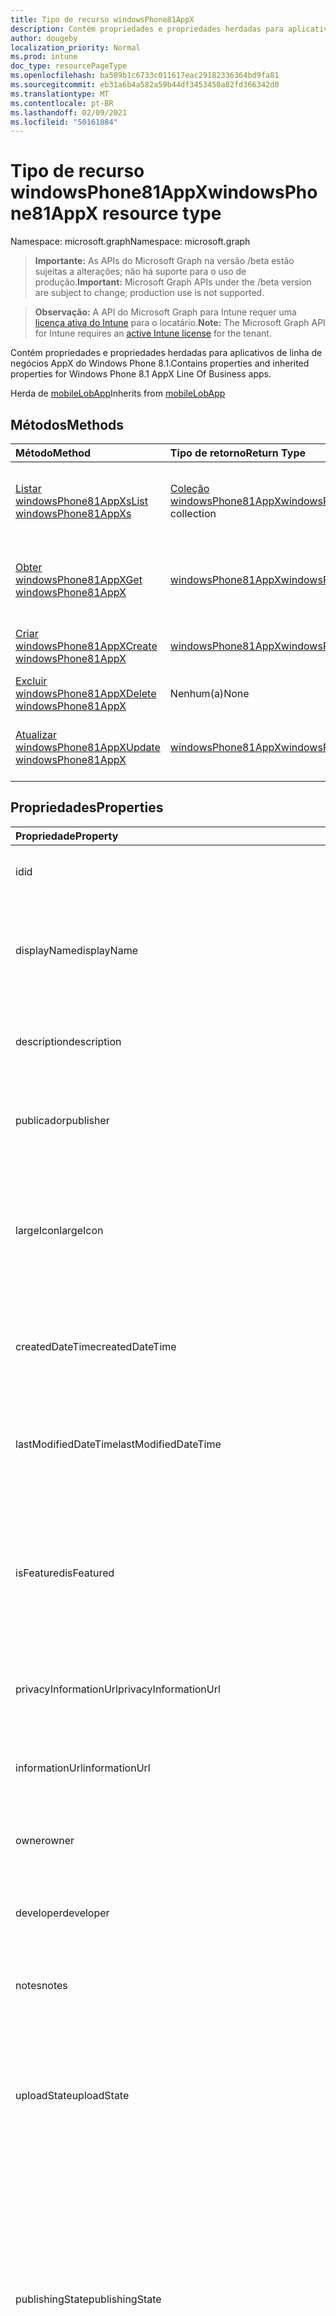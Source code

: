 ```yaml
---
title: Tipo de recurso windowsPhone81AppX
description: Contém propriedades e propriedades herdadas para aplicativos de linha de negócios AppX do Windows Phone 8.1.
author: dougeby
localization_priority: Normal
ms.prod: intune
doc_type: resourcePageType
ms.openlocfilehash: ba589b1c6733c011617eac29182336364bd9fa81
ms.sourcegitcommit: eb31a6b4a582a59b44df3453450a82fd366342d0
ms.translationtype: MT
ms.contentlocale: pt-BR
ms.lasthandoff: 02/09/2021
ms.locfileid: "50161884"
---
```

# <a name="windowsphone81appx-resource-type"></a><span data-ttu-id="4a14d-103">Tipo de recurso windowsPhone81AppX</span><span class="sxs-lookup"><span data-stu-id="4a14d-103">windowsPhone81AppX resource type</span></span>

<span data-ttu-id="4a14d-104">Namespace: microsoft.graph</span><span class="sxs-lookup"><span data-stu-id="4a14d-104">Namespace: microsoft.graph</span></span>

> <span data-ttu-id="4a14d-105">**Importante:** As APIs do Microsoft Graph na versão /beta estão sujeitas a alterações; não há suporte para o uso de produção.</span><span class="sxs-lookup"><span data-stu-id="4a14d-105">**Important:** Microsoft Graph APIs under the /beta version are subject to change; production use is not supported.</span></span>

> <span data-ttu-id="4a14d-106">**Observação:** A API do Microsoft Graph para Intune requer uma [licença ativa do Intune](https://go.microsoft.com/fwlink/?linkid=839381) para o locatário.</span><span class="sxs-lookup"><span data-stu-id="4a14d-106">**Note:** The Microsoft Graph API for Intune requires an [active Intune license](https://go.microsoft.com/fwlink/?linkid=839381) for the tenant.</span></span>

<span data-ttu-id="4a14d-107">Contém propriedades e propriedades herdadas para aplicativos de linha de negócios AppX do Windows Phone 8.1.</span><span class="sxs-lookup"><span data-stu-id="4a14d-107">Contains properties and inherited properties for Windows Phone 8.1 AppX Line Of Business apps.</span></span>


<span data-ttu-id="4a14d-108">Herda de [mobileLobApp](../resources/intune-apps-mobilelobapp.md)</span><span class="sxs-lookup"><span data-stu-id="4a14d-108">Inherits from [mobileLobApp](../resources/intune-apps-mobilelobapp.md)</span></span>

## <a name="methods"></a><span data-ttu-id="4a14d-109">Métodos</span><span class="sxs-lookup"><span data-stu-id="4a14d-109">Methods</span></span>
|<span data-ttu-id="4a14d-110">Método</span><span class="sxs-lookup"><span data-stu-id="4a14d-110">Method</span></span>|<span data-ttu-id="4a14d-111">Tipo de retorno</span><span class="sxs-lookup"><span data-stu-id="4a14d-111">Return Type</span></span>|<span data-ttu-id="4a14d-112">Descrição</span><span class="sxs-lookup"><span data-stu-id="4a14d-112">Description</span></span>|
|:---|:---|:---|
|[<span data-ttu-id="4a14d-113">Listar windowsPhone81AppXs</span><span class="sxs-lookup"><span data-stu-id="4a14d-113">List windowsPhone81AppXs</span></span>](../api/intune-apps-windowsphone81appx-list.md)|<span data-ttu-id="4a14d-114">[Coleção windowsPhone81AppX](../resources/intune-apps-windowsphone81appx.md)</span><span class="sxs-lookup"><span data-stu-id="4a14d-114">[windowsPhone81AppX](../resources/intune-apps-windowsphone81appx.md) collection</span></span>|<span data-ttu-id="4a14d-115">Listar propriedades e relações dos [objetos windowsPhone81AppX.](../resources/intune-apps-windowsphone81appx.md)</span><span class="sxs-lookup"><span data-stu-id="4a14d-115">List properties and relationships of the [windowsPhone81AppX](../resources/intune-apps-windowsphone81appx.md) objects.</span></span>|
|[<span data-ttu-id="4a14d-116">Obter windowsPhone81AppX</span><span class="sxs-lookup"><span data-stu-id="4a14d-116">Get windowsPhone81AppX</span></span>](../api/intune-apps-windowsphone81appx-get.md)|[<span data-ttu-id="4a14d-117">windowsPhone81AppX</span><span class="sxs-lookup"><span data-stu-id="4a14d-117">windowsPhone81AppX</span></span>](../resources/intune-apps-windowsphone81appx.md)|<span data-ttu-id="4a14d-118">Leia as propriedades e as relações do [objeto windowsPhone81AppX.](../resources/intune-apps-windowsphone81appx.md)</span><span class="sxs-lookup"><span data-stu-id="4a14d-118">Read properties and relationships of the [windowsPhone81AppX](../resources/intune-apps-windowsphone81appx.md) object.</span></span>|
|[<span data-ttu-id="4a14d-119">Criar windowsPhone81AppX</span><span class="sxs-lookup"><span data-stu-id="4a14d-119">Create windowsPhone81AppX</span></span>](../api/intune-apps-windowsphone81appx-create.md)|[<span data-ttu-id="4a14d-120">windowsPhone81AppX</span><span class="sxs-lookup"><span data-stu-id="4a14d-120">windowsPhone81AppX</span></span>](../resources/intune-apps-windowsphone81appx.md)|<span data-ttu-id="4a14d-121">Crie um novo [objeto windowsPhone81AppX.](../resources/intune-apps-windowsphone81appx.md)</span><span class="sxs-lookup"><span data-stu-id="4a14d-121">Create a new [windowsPhone81AppX](../resources/intune-apps-windowsphone81appx.md) object.</span></span>|
|[<span data-ttu-id="4a14d-122">Excluir windowsPhone81AppX</span><span class="sxs-lookup"><span data-stu-id="4a14d-122">Delete windowsPhone81AppX</span></span>](../api/intune-apps-windowsphone81appx-delete.md)|<span data-ttu-id="4a14d-123">Nenhum(a)</span><span class="sxs-lookup"><span data-stu-id="4a14d-123">None</span></span>|<span data-ttu-id="4a14d-124">Exclui um [windowsPhone81AppX](../resources/intune-apps-windowsphone81appx.md).</span><span class="sxs-lookup"><span data-stu-id="4a14d-124">Deletes a [windowsPhone81AppX](../resources/intune-apps-windowsphone81appx.md).</span></span>|
|[<span data-ttu-id="4a14d-125">Atualizar windowsPhone81AppX</span><span class="sxs-lookup"><span data-stu-id="4a14d-125">Update windowsPhone81AppX</span></span>](../api/intune-apps-windowsphone81appx-update.md)|[<span data-ttu-id="4a14d-126">windowsPhone81AppX</span><span class="sxs-lookup"><span data-stu-id="4a14d-126">windowsPhone81AppX</span></span>](../resources/intune-apps-windowsphone81appx.md)|<span data-ttu-id="4a14d-127">Atualizar as propriedades de um [objeto windowsPhone81AppX.](../resources/intune-apps-windowsphone81appx.md)</span><span class="sxs-lookup"><span data-stu-id="4a14d-127">Update the properties of a [windowsPhone81AppX](../resources/intune-apps-windowsphone81appx.md) object.</span></span>|

## <a name="properties"></a><span data-ttu-id="4a14d-128">Propriedades</span><span class="sxs-lookup"><span data-stu-id="4a14d-128">Properties</span></span>
|<span data-ttu-id="4a14d-129">Propriedade</span><span class="sxs-lookup"><span data-stu-id="4a14d-129">Property</span></span>|<span data-ttu-id="4a14d-130">Tipo</span><span class="sxs-lookup"><span data-stu-id="4a14d-130">Type</span></span>|<span data-ttu-id="4a14d-131">Descrição</span><span class="sxs-lookup"><span data-stu-id="4a14d-131">Description</span></span>|
|:---|:---|:---|
|<span data-ttu-id="4a14d-132">id</span><span class="sxs-lookup"><span data-stu-id="4a14d-132">id</span></span>|<span data-ttu-id="4a14d-133">String</span><span class="sxs-lookup"><span data-stu-id="4a14d-133">String</span></span>|<span data-ttu-id="4a14d-134">Chave da entidade.</span><span class="sxs-lookup"><span data-stu-id="4a14d-134">Key of the entity.</span></span> <span data-ttu-id="4a14d-135">Herdado de [mobileApp](../resources/intune-shared-mobileapp.md)</span><span class="sxs-lookup"><span data-stu-id="4a14d-135">Inherited from [mobileApp](../resources/intune-shared-mobileapp.md)</span></span>|
|<span data-ttu-id="4a14d-136">displayName</span><span class="sxs-lookup"><span data-stu-id="4a14d-136">displayName</span></span>|<span data-ttu-id="4a14d-137">String</span><span class="sxs-lookup"><span data-stu-id="4a14d-137">String</span></span>|<span data-ttu-id="4a14d-138">O título do aplicativo importado ou definido pelo administrador.</span><span class="sxs-lookup"><span data-stu-id="4a14d-138">The admin provided or imported title of the app.</span></span> <span data-ttu-id="4a14d-139">Herdado de [mobileApp](../resources/intune-shared-mobileapp.md)</span><span class="sxs-lookup"><span data-stu-id="4a14d-139">Inherited from [mobileApp](../resources/intune-shared-mobileapp.md)</span></span>|
|<span data-ttu-id="4a14d-140">description</span><span class="sxs-lookup"><span data-stu-id="4a14d-140">description</span></span>|<span data-ttu-id="4a14d-141">String</span><span class="sxs-lookup"><span data-stu-id="4a14d-141">String</span></span>|<span data-ttu-id="4a14d-142">A descrição do aplicativo.</span><span class="sxs-lookup"><span data-stu-id="4a14d-142">The description of the app.</span></span> <span data-ttu-id="4a14d-143">Herdado de [mobileApp](../resources/intune-shared-mobileapp.md)</span><span class="sxs-lookup"><span data-stu-id="4a14d-143">Inherited from [mobileApp](../resources/intune-shared-mobileapp.md)</span></span>|
|<span data-ttu-id="4a14d-144">publicador</span><span class="sxs-lookup"><span data-stu-id="4a14d-144">publisher</span></span>|<span data-ttu-id="4a14d-145">String</span><span class="sxs-lookup"><span data-stu-id="4a14d-145">String</span></span>|<span data-ttu-id="4a14d-146">O publicador do aplicativo.</span><span class="sxs-lookup"><span data-stu-id="4a14d-146">The publisher of the app.</span></span> <span data-ttu-id="4a14d-147">Herdado de [mobileApp](../resources/intune-shared-mobileapp.md)</span><span class="sxs-lookup"><span data-stu-id="4a14d-147">Inherited from [mobileApp](../resources/intune-shared-mobileapp.md)</span></span>|
|<span data-ttu-id="4a14d-148">largeIcon</span><span class="sxs-lookup"><span data-stu-id="4a14d-148">largeIcon</span></span>|[<span data-ttu-id="4a14d-149">mimeContent</span><span class="sxs-lookup"><span data-stu-id="4a14d-149">mimeContent</span></span>](../resources/intune-shared-mimecontent.md)|<span data-ttu-id="4a14d-150">O ícone grande, a ser exibido nos detalhes do aplicativo e usado para o carregamento do ícone.</span><span class="sxs-lookup"><span data-stu-id="4a14d-150">The large icon, to be displayed in the app details and used for upload of the icon.</span></span> <span data-ttu-id="4a14d-151">Herdado de [mobileApp](../resources/intune-shared-mobileapp.md)</span><span class="sxs-lookup"><span data-stu-id="4a14d-151">Inherited from [mobileApp](../resources/intune-shared-mobileapp.md)</span></span>|
|<span data-ttu-id="4a14d-152">createdDateTime</span><span class="sxs-lookup"><span data-stu-id="4a14d-152">createdDateTime</span></span>|<span data-ttu-id="4a14d-153">DateTimeOffset</span><span class="sxs-lookup"><span data-stu-id="4a14d-153">DateTimeOffset</span></span>|<span data-ttu-id="4a14d-154">A data e a hora da criação do aplicativo.</span><span class="sxs-lookup"><span data-stu-id="4a14d-154">The date and time the app was created.</span></span> <span data-ttu-id="4a14d-155">Herdado de [mobileApp](../resources/intune-shared-mobileapp.md)</span><span class="sxs-lookup"><span data-stu-id="4a14d-155">Inherited from [mobileApp](../resources/intune-shared-mobileapp.md)</span></span>|
|<span data-ttu-id="4a14d-156">lastModifiedDateTime</span><span class="sxs-lookup"><span data-stu-id="4a14d-156">lastModifiedDateTime</span></span>|<span data-ttu-id="4a14d-157">DateTimeOffset</span><span class="sxs-lookup"><span data-stu-id="4a14d-157">DateTimeOffset</span></span>|<span data-ttu-id="4a14d-158">A data e a hora que o aplicativo foi modificado pela última vez.</span><span class="sxs-lookup"><span data-stu-id="4a14d-158">The date and time the app was last modified.</span></span> <span data-ttu-id="4a14d-159">Herdado de [mobileApp](../resources/intune-shared-mobileapp.md)</span><span class="sxs-lookup"><span data-stu-id="4a14d-159">Inherited from [mobileApp](../resources/intune-shared-mobileapp.md)</span></span>|
|<span data-ttu-id="4a14d-160">isFeatured</span><span class="sxs-lookup"><span data-stu-id="4a14d-160">isFeatured</span></span>|<span data-ttu-id="4a14d-161">Boolean</span><span class="sxs-lookup"><span data-stu-id="4a14d-161">Boolean</span></span>|<span data-ttu-id="4a14d-162">O valor que indica se o aplicativo está marcado como em destaque pelo administrador. Herdado de [mobileApp](../resources/intune-shared-mobileapp.md)</span><span class="sxs-lookup"><span data-stu-id="4a14d-162">The value indicating whether the app is marked as featured by the admin. Inherited from [mobileApp](../resources/intune-shared-mobileapp.md)</span></span>|
|<span data-ttu-id="4a14d-163">privacyInformationUrl</span><span class="sxs-lookup"><span data-stu-id="4a14d-163">privacyInformationUrl</span></span>|<span data-ttu-id="4a14d-164">String</span><span class="sxs-lookup"><span data-stu-id="4a14d-164">String</span></span>|<span data-ttu-id="4a14d-165">A URL da declaração de privacidade.</span><span class="sxs-lookup"><span data-stu-id="4a14d-165">The privacy statement Url.</span></span> <span data-ttu-id="4a14d-166">Herdado de [mobileApp](../resources/intune-shared-mobileapp.md)</span><span class="sxs-lookup"><span data-stu-id="4a14d-166">Inherited from [mobileApp](../resources/intune-shared-mobileapp.md)</span></span>|
|<span data-ttu-id="4a14d-167">informationUrl</span><span class="sxs-lookup"><span data-stu-id="4a14d-167">informationUrl</span></span>|<span data-ttu-id="4a14d-168">String</span><span class="sxs-lookup"><span data-stu-id="4a14d-168">String</span></span>|<span data-ttu-id="4a14d-169">A URL de informações adicionais.</span><span class="sxs-lookup"><span data-stu-id="4a14d-169">The more information Url.</span></span> <span data-ttu-id="4a14d-170">Herdado de [mobileApp](../resources/intune-shared-mobileapp.md)</span><span class="sxs-lookup"><span data-stu-id="4a14d-170">Inherited from [mobileApp](../resources/intune-shared-mobileapp.md)</span></span>|
|<span data-ttu-id="4a14d-171">owner</span><span class="sxs-lookup"><span data-stu-id="4a14d-171">owner</span></span>|<span data-ttu-id="4a14d-172">String</span><span class="sxs-lookup"><span data-stu-id="4a14d-172">String</span></span>|<span data-ttu-id="4a14d-173">O proprietário do conteúdo.</span><span class="sxs-lookup"><span data-stu-id="4a14d-173">The owner of the app.</span></span> <span data-ttu-id="4a14d-174">Herdado de [mobileApp](../resources/intune-shared-mobileapp.md)</span><span class="sxs-lookup"><span data-stu-id="4a14d-174">Inherited from [mobileApp](../resources/intune-shared-mobileapp.md)</span></span>|
|<span data-ttu-id="4a14d-175">developer</span><span class="sxs-lookup"><span data-stu-id="4a14d-175">developer</span></span>|<span data-ttu-id="4a14d-176">String</span><span class="sxs-lookup"><span data-stu-id="4a14d-176">String</span></span>|<span data-ttu-id="4a14d-177">O desenvolvedor do aplicativo.</span><span class="sxs-lookup"><span data-stu-id="4a14d-177">The developer of the app.</span></span> <span data-ttu-id="4a14d-178">Herdado de [mobileApp](../resources/intune-shared-mobileapp.md)</span><span class="sxs-lookup"><span data-stu-id="4a14d-178">Inherited from [mobileApp](../resources/intune-shared-mobileapp.md)</span></span>|
|<span data-ttu-id="4a14d-179">notes</span><span class="sxs-lookup"><span data-stu-id="4a14d-179">notes</span></span>|<span data-ttu-id="4a14d-180">String</span><span class="sxs-lookup"><span data-stu-id="4a14d-180">String</span></span>|<span data-ttu-id="4a14d-181">Anotações do aplicativo.</span><span class="sxs-lookup"><span data-stu-id="4a14d-181">Notes for the app.</span></span> <span data-ttu-id="4a14d-182">Herdado de [mobileApp](../resources/intune-shared-mobileapp.md)</span><span class="sxs-lookup"><span data-stu-id="4a14d-182">Inherited from [mobileApp](../resources/intune-shared-mobileapp.md)</span></span>|
|<span data-ttu-id="4a14d-183">uploadState</span><span class="sxs-lookup"><span data-stu-id="4a14d-183">uploadState</span></span>|<span data-ttu-id="4a14d-184">Int32</span><span class="sxs-lookup"><span data-stu-id="4a14d-184">Int32</span></span>|<span data-ttu-id="4a14d-185">O estado de carregamento.</span><span class="sxs-lookup"><span data-stu-id="4a14d-185">The upload state.</span></span> <span data-ttu-id="4a14d-186">Os valores possíveis são: 0 - `Not Ready` , 1 - `Ready` , 2 - `Processing` .</span><span class="sxs-lookup"><span data-stu-id="4a14d-186">Possible values are: 0 - `Not Ready`, 1 - `Ready`, 2 - `Processing`.</span></span> <span data-ttu-id="4a14d-187">Herdado de [mobileApp](../resources/intune-shared-mobileapp.md)</span><span class="sxs-lookup"><span data-stu-id="4a14d-187">Inherited from [mobileApp](../resources/intune-shared-mobileapp.md)</span></span>|
|<span data-ttu-id="4a14d-188">publishingState</span><span class="sxs-lookup"><span data-stu-id="4a14d-188">publishingState</span></span>|[<span data-ttu-id="4a14d-189">mobileAppPublishingState</span><span class="sxs-lookup"><span data-stu-id="4a14d-189">mobileAppPublishingState</span></span>](../resources/intune-apps-mobileapppublishingstate.md)|<span data-ttu-id="4a14d-190">O estado de publicação do aplicativo.</span><span class="sxs-lookup"><span data-stu-id="4a14d-190">The publishing state for the app.</span></span> <span data-ttu-id="4a14d-191">O aplicativo não pode ser assinado, a menos que ele seja publicado.</span><span class="sxs-lookup"><span data-stu-id="4a14d-191">The app cannot be assigned unless the app is published.</span></span> <span data-ttu-id="4a14d-192">Herdado de [mobileApp](../resources/intune-shared-mobileapp.md).</span><span class="sxs-lookup"><span data-stu-id="4a14d-192">Inherited from [mobileApp](../resources/intune-shared-mobileapp.md).</span></span> <span data-ttu-id="4a14d-193">Os valores possíveis são: `notPublished`, `processing`, `published`.</span><span class="sxs-lookup"><span data-stu-id="4a14d-193">Possible values are: `notPublished`, `processing`, `published`.</span></span>|
|<span data-ttu-id="4a14d-194">isAssigned</span><span class="sxs-lookup"><span data-stu-id="4a14d-194">isAssigned</span></span>|<span data-ttu-id="4a14d-195">Boolean</span><span class="sxs-lookup"><span data-stu-id="4a14d-195">Boolean</span></span>|<span data-ttu-id="4a14d-196">O valor que indica se o aplicativo está atribuído a pelo menos um grupo.</span><span class="sxs-lookup"><span data-stu-id="4a14d-196">The value indicating whether the app is assigned to at least one group.</span></span> <span data-ttu-id="4a14d-197">Herdado de [mobileApp](../resources/intune-shared-mobileapp.md)</span><span class="sxs-lookup"><span data-stu-id="4a14d-197">Inherited from [mobileApp](../resources/intune-shared-mobileapp.md)</span></span>|
|<span data-ttu-id="4a14d-198">roleScopeTagIds</span><span class="sxs-lookup"><span data-stu-id="4a14d-198">roleScopeTagIds</span></span>|<span data-ttu-id="4a14d-199">Coleção de cadeias de caracteres</span><span class="sxs-lookup"><span data-stu-id="4a14d-199">String collection</span></span>|<span data-ttu-id="4a14d-200">Lista de IDs de marca de escopo para este aplicativo móvel.</span><span class="sxs-lookup"><span data-stu-id="4a14d-200">List of scope tag ids for this mobile app.</span></span> <span data-ttu-id="4a14d-201">Herdado de [mobileApp](../resources/intune-shared-mobileapp.md)</span><span class="sxs-lookup"><span data-stu-id="4a14d-201">Inherited from [mobileApp](../resources/intune-shared-mobileapp.md)</span></span>|
|<span data-ttu-id="4a14d-202">dependentAppCount</span><span class="sxs-lookup"><span data-stu-id="4a14d-202">dependentAppCount</span></span>|<span data-ttu-id="4a14d-203">Int32</span><span class="sxs-lookup"><span data-stu-id="4a14d-203">Int32</span></span>|<span data-ttu-id="4a14d-204">O número total de dependências que o aplicativo filho tem.</span><span class="sxs-lookup"><span data-stu-id="4a14d-204">The total number of dependencies the child app has.</span></span> <span data-ttu-id="4a14d-205">Herdado de [mobileApp](../resources/intune-shared-mobileapp.md)</span><span class="sxs-lookup"><span data-stu-id="4a14d-205">Inherited from [mobileApp](../resources/intune-shared-mobileapp.md)</span></span>|
|<span data-ttu-id="4a14d-206">supersedingAppCount</span><span class="sxs-lookup"><span data-stu-id="4a14d-206">supersedingAppCount</span></span>|<span data-ttu-id="4a14d-207">Int32</span><span class="sxs-lookup"><span data-stu-id="4a14d-207">Int32</span></span>|<span data-ttu-id="4a14d-208">O número total de aplicativos que este aplicativo é direta ou indiretamente é supersedido.</span><span class="sxs-lookup"><span data-stu-id="4a14d-208">The total number of apps this app directly or indirectly supersedes.</span></span> <span data-ttu-id="4a14d-209">Herdado de [mobileApp](../resources/intune-shared-mobileapp.md)</span><span class="sxs-lookup"><span data-stu-id="4a14d-209">Inherited from [mobileApp](../resources/intune-shared-mobileapp.md)</span></span>|
|<span data-ttu-id="4a14d-210">supersededAppCount</span><span class="sxs-lookup"><span data-stu-id="4a14d-210">supersededAppCount</span></span>|<span data-ttu-id="4a14d-211">Int32</span><span class="sxs-lookup"><span data-stu-id="4a14d-211">Int32</span></span>|<span data-ttu-id="4a14d-212">O número total de aplicativos pelos quais esse aplicativo é direta ou indiretamente sobressu valorado.</span><span class="sxs-lookup"><span data-stu-id="4a14d-212">The total number of apps this app is directly or indirectly superseded by.</span></span> <span data-ttu-id="4a14d-213">Herdado de [mobileApp](../resources/intune-shared-mobileapp.md)</span><span class="sxs-lookup"><span data-stu-id="4a14d-213">Inherited from [mobileApp](../resources/intune-shared-mobileapp.md)</span></span>|
|<span data-ttu-id="4a14d-214">committedContentVersion</span><span class="sxs-lookup"><span data-stu-id="4a14d-214">committedContentVersion</span></span>|<span data-ttu-id="4a14d-215">String</span><span class="sxs-lookup"><span data-stu-id="4a14d-215">String</span></span>|<span data-ttu-id="4a14d-216">A versão do conteúdo interno confirmado.</span><span class="sxs-lookup"><span data-stu-id="4a14d-216">The internal committed content version.</span></span> <span data-ttu-id="4a14d-217">Herdado de [mobileLobApp](../resources/intune-apps-mobilelobapp.md)</span><span class="sxs-lookup"><span data-stu-id="4a14d-217">Inherited from [mobileLobApp](../resources/intune-apps-mobilelobapp.md)</span></span>|
|<span data-ttu-id="4a14d-218">fileName</span><span class="sxs-lookup"><span data-stu-id="4a14d-218">fileName</span></span>|<span data-ttu-id="4a14d-219">String</span><span class="sxs-lookup"><span data-stu-id="4a14d-219">String</span></span>|<span data-ttu-id="4a14d-220">O nome do arquivo do aplicativo Lob principal.</span><span class="sxs-lookup"><span data-stu-id="4a14d-220">The name of the main Lob application file.</span></span> <span data-ttu-id="4a14d-221">Herdado de [mobileLobApp](../resources/intune-apps-mobilelobapp.md)</span><span class="sxs-lookup"><span data-stu-id="4a14d-221">Inherited from [mobileLobApp](../resources/intune-apps-mobilelobapp.md)</span></span>|
|<span data-ttu-id="4a14d-222">size</span><span class="sxs-lookup"><span data-stu-id="4a14d-222">size</span></span>|<span data-ttu-id="4a14d-223">Int64</span><span class="sxs-lookup"><span data-stu-id="4a14d-223">Int64</span></span>|<span data-ttu-id="4a14d-224">O tamanho total, incluindo todos os arquivos carregados.</span><span class="sxs-lookup"><span data-stu-id="4a14d-224">The total size, including all uploaded files.</span></span> <span data-ttu-id="4a14d-225">Herdado de [mobileLobApp](../resources/intune-apps-mobilelobapp.md)</span><span class="sxs-lookup"><span data-stu-id="4a14d-225">Inherited from [mobileLobApp](../resources/intune-apps-mobilelobapp.md)</span></span>|
|<span data-ttu-id="4a14d-226">applicableArchitectures</span><span class="sxs-lookup"><span data-stu-id="4a14d-226">applicableArchitectures</span></span>|[<span data-ttu-id="4a14d-227">windowsArchitecture</span><span class="sxs-lookup"><span data-stu-id="4a14d-227">windowsArchitecture</span></span>](../resources/intune-apps-windowsarchitecture.md)|<span data-ttu-id="4a14d-228">As arquiteturas do Windows nas quais este aplicativo pode ser executado.</span><span class="sxs-lookup"><span data-stu-id="4a14d-228">The Windows architecture(s) for which this app can run on.</span></span> <span data-ttu-id="4a14d-229">Os possíveis valores são: `none`, `x86`, `x64`, `arm`, `neutral`, `arm64`.</span><span class="sxs-lookup"><span data-stu-id="4a14d-229">Possible values are: `none`, `x86`, `x64`, `arm`, `neutral`, `arm64`.</span></span>|
|<span data-ttu-id="4a14d-230">identityName</span><span class="sxs-lookup"><span data-stu-id="4a14d-230">identityName</span></span>|<span data-ttu-id="4a14d-231">String</span><span class="sxs-lookup"><span data-stu-id="4a14d-231">String</span></span>|<span data-ttu-id="4a14d-232">O Nome da Identidade.</span><span class="sxs-lookup"><span data-stu-id="4a14d-232">The Identity Name.</span></span>|
|<span data-ttu-id="4a14d-233">identityPublisherHash</span><span class="sxs-lookup"><span data-stu-id="4a14d-233">identityPublisherHash</span></span>|<span data-ttu-id="4a14d-234">String</span><span class="sxs-lookup"><span data-stu-id="4a14d-234">String</span></span>|<span data-ttu-id="4a14d-235">O Hash do Publicador de Identidade.</span><span class="sxs-lookup"><span data-stu-id="4a14d-235">The Identity Publisher Hash.</span></span>|
|<span data-ttu-id="4a14d-236">identityResourceIdentifier</span><span class="sxs-lookup"><span data-stu-id="4a14d-236">identityResourceIdentifier</span></span>|<span data-ttu-id="4a14d-237">String</span><span class="sxs-lookup"><span data-stu-id="4a14d-237">String</span></span>|<span data-ttu-id="4a14d-238">O Identificador de Recurso da Identidade.</span><span class="sxs-lookup"><span data-stu-id="4a14d-238">The Identity Resource Identifier.</span></span>|
|<span data-ttu-id="4a14d-239">minimumSupportedOperatingSystem</span><span class="sxs-lookup"><span data-stu-id="4a14d-239">minimumSupportedOperatingSystem</span></span>|[<span data-ttu-id="4a14d-240">windowsMinimumOperatingSystem</span><span class="sxs-lookup"><span data-stu-id="4a14d-240">windowsMinimumOperatingSystem</span></span>](../resources/intune-apps-windowsminimumoperatingsystem.md)|<span data-ttu-id="4a14d-241">O valor do sistema de operacional mínimo aplicável.</span><span class="sxs-lookup"><span data-stu-id="4a14d-241">The value for the minimum applicable operating system.</span></span>|
|<span data-ttu-id="4a14d-242">phoneProductIdentifier</span><span class="sxs-lookup"><span data-stu-id="4a14d-242">phoneProductIdentifier</span></span>|<span data-ttu-id="4a14d-243">String</span><span class="sxs-lookup"><span data-stu-id="4a14d-243">String</span></span>|<span data-ttu-id="4a14d-244">O Identificador de Produto de Telefone.</span><span class="sxs-lookup"><span data-stu-id="4a14d-244">The Phone Product Identifier.</span></span>|
|<span data-ttu-id="4a14d-245">phonePublisherId</span><span class="sxs-lookup"><span data-stu-id="4a14d-245">phonePublisherId</span></span>|<span data-ttu-id="4a14d-246">String</span><span class="sxs-lookup"><span data-stu-id="4a14d-246">String</span></span>|<span data-ttu-id="4a14d-247">A ID do Editor de Telefones.</span><span class="sxs-lookup"><span data-stu-id="4a14d-247">The Phone Publisher Id.</span></span>|
|<span data-ttu-id="4a14d-248">identityVersion</span><span class="sxs-lookup"><span data-stu-id="4a14d-248">identityVersion</span></span>|<span data-ttu-id="4a14d-249">String</span><span class="sxs-lookup"><span data-stu-id="4a14d-249">String</span></span>|<span data-ttu-id="4a14d-250">A versão da identidade.</span><span class="sxs-lookup"><span data-stu-id="4a14d-250">The identity version.</span></span>|

## <a name="relationships"></a><span data-ttu-id="4a14d-251">Relações</span><span class="sxs-lookup"><span data-stu-id="4a14d-251">Relationships</span></span>
|<span data-ttu-id="4a14d-252">Relação</span><span class="sxs-lookup"><span data-stu-id="4a14d-252">Relationship</span></span>|<span data-ttu-id="4a14d-253">Tipo</span><span class="sxs-lookup"><span data-stu-id="4a14d-253">Type</span></span>|<span data-ttu-id="4a14d-254">Descrição</span><span class="sxs-lookup"><span data-stu-id="4a14d-254">Description</span></span>|
|:---|:---|:---|
|<span data-ttu-id="4a14d-255">categories</span><span class="sxs-lookup"><span data-stu-id="4a14d-255">categories</span></span>|<span data-ttu-id="4a14d-256">Coleção [mobileAppCategory](../resources/intune-apps-mobileappcategory.md)</span><span class="sxs-lookup"><span data-stu-id="4a14d-256">[mobileAppCategory](../resources/intune-apps-mobileappcategory.md) collection</span></span>|<span data-ttu-id="4a14d-257">A lista de categorias para este aplicativo.</span><span class="sxs-lookup"><span data-stu-id="4a14d-257">The list of categories for this app.</span></span> <span data-ttu-id="4a14d-258">Herdado de [mobileApp](../resources/intune-shared-mobileapp.md)</span><span class="sxs-lookup"><span data-stu-id="4a14d-258">Inherited from [mobileApp](../resources/intune-shared-mobileapp.md)</span></span>|
|<span data-ttu-id="4a14d-259">assignments</span><span class="sxs-lookup"><span data-stu-id="4a14d-259">assignments</span></span>|<span data-ttu-id="4a14d-260">Coleção [mobileAppAssignment](../resources/intune-apps-mobileappassignment.md)</span><span class="sxs-lookup"><span data-stu-id="4a14d-260">[mobileAppAssignment](../resources/intune-apps-mobileappassignment.md) collection</span></span>|<span data-ttu-id="4a14d-261">A lista de atribuições de grupo para esse aplicativo móvel.</span><span class="sxs-lookup"><span data-stu-id="4a14d-261">The list of group assignments for this mobile app.</span></span> <span data-ttu-id="4a14d-262">Herdado de [mobileApp](../resources/intune-shared-mobileapp.md)</span><span class="sxs-lookup"><span data-stu-id="4a14d-262">Inherited from [mobileApp](../resources/intune-shared-mobileapp.md)</span></span>|
|<span data-ttu-id="4a14d-263">installSummary</span><span class="sxs-lookup"><span data-stu-id="4a14d-263">installSummary</span></span>|[<span data-ttu-id="4a14d-264">mobileAppInstallSummary</span><span class="sxs-lookup"><span data-stu-id="4a14d-264">mobileAppInstallSummary</span></span>](../resources/intune-apps-mobileappinstallsummary.md)|<span data-ttu-id="4a14d-265">Resumo de instalação do aplicativo móvel.</span><span class="sxs-lookup"><span data-stu-id="4a14d-265">Mobile App Install Summary.</span></span> <span data-ttu-id="4a14d-266">Herdado de [mobileApp](../resources/intune-shared-mobileapp.md)</span><span class="sxs-lookup"><span data-stu-id="4a14d-266">Inherited from [mobileApp](../resources/intune-shared-mobileapp.md)</span></span>|
|<span data-ttu-id="4a14d-267">deviceStatuses</span><span class="sxs-lookup"><span data-stu-id="4a14d-267">deviceStatuses</span></span>|<span data-ttu-id="4a14d-268">[Coleção mobileAppInstallStatus](../resources/intune-apps-mobileappinstallstatus.md)</span><span class="sxs-lookup"><span data-stu-id="4a14d-268">[mobileAppInstallStatus](../resources/intune-apps-mobileappinstallstatus.md) collection</span></span>|<span data-ttu-id="4a14d-269">A lista de estados de instalação para este aplicativo móvel.</span><span class="sxs-lookup"><span data-stu-id="4a14d-269">The list of installation states for this mobile app.</span></span> <span data-ttu-id="4a14d-270">Herdado de [mobileApp](../resources/intune-shared-mobileapp.md)</span><span class="sxs-lookup"><span data-stu-id="4a14d-270">Inherited from [mobileApp](../resources/intune-shared-mobileapp.md)</span></span>|
|<span data-ttu-id="4a14d-271">userStatuses</span><span class="sxs-lookup"><span data-stu-id="4a14d-271">userStatuses</span></span>|<span data-ttu-id="4a14d-272">[Coleção userAppInstallStatus](../resources/intune-apps-userappinstallstatus.md)</span><span class="sxs-lookup"><span data-stu-id="4a14d-272">[userAppInstallStatus](../resources/intune-apps-userappinstallstatus.md) collection</span></span>|<span data-ttu-id="4a14d-273">A lista de estados de instalação para este aplicativo móvel.</span><span class="sxs-lookup"><span data-stu-id="4a14d-273">The list of installation states for this mobile app.</span></span> <span data-ttu-id="4a14d-274">Herdado de [mobileApp](../resources/intune-shared-mobileapp.md)</span><span class="sxs-lookup"><span data-stu-id="4a14d-274">Inherited from [mobileApp](../resources/intune-shared-mobileapp.md)</span></span>|
|<span data-ttu-id="4a14d-275">relationships</span><span class="sxs-lookup"><span data-stu-id="4a14d-275">relationships</span></span>|<span data-ttu-id="4a14d-276">[coleção mobileAppRelationship](../resources/intune-apps-mobileapprelationship.md)</span><span class="sxs-lookup"><span data-stu-id="4a14d-276">[mobileAppRelationship](../resources/intune-apps-mobileapprelationship.md) collection</span></span>|<span data-ttu-id="4a14d-277">O conjunto de relações diretas para este aplicativo.</span><span class="sxs-lookup"><span data-stu-id="4a14d-277">The set of direct relationships for this app.</span></span> <span data-ttu-id="4a14d-278">Herdado de [mobileApp](../resources/intune-shared-mobileapp.md)</span><span class="sxs-lookup"><span data-stu-id="4a14d-278">Inherited from [mobileApp](../resources/intune-shared-mobileapp.md)</span></span>|
|<span data-ttu-id="4a14d-279">contentVersions</span><span class="sxs-lookup"><span data-stu-id="4a14d-279">contentVersions</span></span>|<span data-ttu-id="4a14d-280">Coleção [mobileAppContent](../resources/intune-apps-mobileappcontent.md)</span><span class="sxs-lookup"><span data-stu-id="4a14d-280">[mobileAppContent](../resources/intune-apps-mobileappcontent.md) collection</span></span>|<span data-ttu-id="4a14d-281">A lista das versões de conteúdo deste aplicativo.</span><span class="sxs-lookup"><span data-stu-id="4a14d-281">The list of content versions for this app.</span></span> <span data-ttu-id="4a14d-282">Herdado de [mobileLobApp](../resources/intune-apps-mobilelobapp.md)</span><span class="sxs-lookup"><span data-stu-id="4a14d-282">Inherited from [mobileLobApp](../resources/intune-apps-mobilelobapp.md)</span></span>|

## <a name="json-representation"></a><span data-ttu-id="4a14d-283">Representação JSON</span><span class="sxs-lookup"><span data-stu-id="4a14d-283">JSON Representation</span></span>
<span data-ttu-id="4a14d-284">Veja a seguir uma representação JSON do recurso.</span><span class="sxs-lookup"><span data-stu-id="4a14d-284">Here is a JSON representation of the resource.</span></span>
<!-- {
  "blockType": "resource",
  "keyProperty": "id",
  "@odata.type": "microsoft.graph.windowsPhone81AppX"
}
-->
``` json
{
  "@odata.type": "#microsoft.graph.windowsPhone81AppX",
  "id": "String (identifier)",
  "displayName": "String",
  "description": "String",
  "publisher": "String",
  "largeIcon": {
    "@odata.type": "microsoft.graph.mimeContent",
    "type": "String",
    "value": "binary"
  },
  "createdDateTime": "String (timestamp)",
  "lastModifiedDateTime": "String (timestamp)",
  "isFeatured": true,
  "privacyInformationUrl": "String",
  "informationUrl": "String",
  "owner": "String",
  "developer": "String",
  "notes": "String",
  "uploadState": 1024,
  "publishingState": "String",
  "isAssigned": true,
  "roleScopeTagIds": [
    "String"
  ],
  "dependentAppCount": 1024,
  "supersedingAppCount": 1024,
  "supersededAppCount": 1024,
  "committedContentVersion": "String",
  "fileName": "String",
  "size": 1024,
  "applicableArchitectures": "String",
  "identityName": "String",
  "identityPublisherHash": "String",
  "identityResourceIdentifier": "String",
  "minimumSupportedOperatingSystem": {
    "@odata.type": "microsoft.graph.windowsMinimumOperatingSystem",
    "v8_0": true,
    "v8_1": true,
    "v10_0": true,
    "v10_1607": true,
    "v10_1703": true,
    "v10_1709": true,
    "v10_1803": true,
    "v10_1809": true,
    "v10_1903": true,
    "v10_1909": true,
    "v10_2004": true
  },
  "phoneProductIdentifier": "String",
  "phonePublisherId": "String",
  "identityVersion": "String"
}
```




